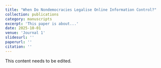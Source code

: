 ```yaml
---
title: "When Do Nondemocracies Legalise Online Information Control?"
collection: publications
category: manuscripts
excerpt: 'This paper is about...'
date: 2025-10-01
venue: 'Journal 1'
slidesurl: ''
paperurl: ''
citation: ''
---
```


This content needs to be edited.
